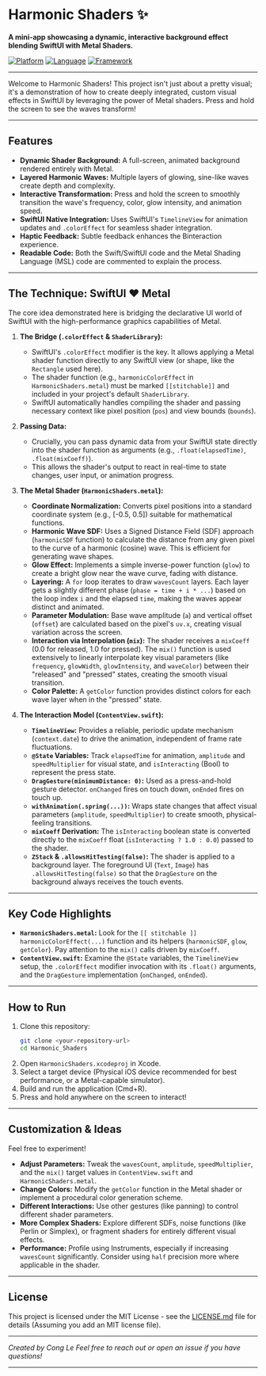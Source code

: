 # Harmonic Shaders ✨

**A mini-app showcasing a dynamic, interactive background effect blending SwiftUI with Metal Shaders.**

[![Platform](https://img.shields.io/badge/platform-iOS-blue.svg)](https://developer.apple.com/ios/)
[![Language](https://img.shields.io/badge/language-Swift%20%7C%20Metal-orange.svg)](https://developer.apple.com/swift/)
[![Framework](https://img.shields.io/badge/framework-SwiftUI-purple.svg)](https://developer.apple.com/xcode/swiftui/)

---

Welcome to Harmonic Shaders! This project isn't just about a pretty visual; it's a demonstration of how to create deeply integrated, custom visual effects in SwiftUI by leveraging the power of Metal shaders. Press and hold the screen to see the waves transform!

<!-- **(Consider adding a GIF demonstrating the effect here!)** -->

<!-- ![Aura Flow Demo GIF](placeholder_aura_flow_demo.gif) -->
<!-- *Replace 'placeholder_aura_flow_demo.gif' with a path to your actual screen recording/GIF.* -->

---

## Features

*   **Dynamic Shader Background:** A full-screen, animated background rendered entirely with Metal.
*   **Layered Harmonic Waves:** Multiple layers of glowing, sine-like waves create depth and complexity.
*   **Interactive Transformation:** Press and hold the screen to smoothly transition the wave's frequency, color, glow intensity, and animation speed.
*   **SwiftUI Native Integration:** Uses SwiftUI's `TimelineView` for animation updates and `.colorEffect` for seamless shader integration.
*   **Haptic Feedback:** Subtle feedback enhances the Binteraction experience.
*   **Readable Code:** Both the Swift/SwiftUI code and the Metal Shading Language (MSL) code are commented to explain the process.

---

## The Technique: SwiftUI ❤️ Metal

The core idea demonstrated here is bridging the declarative UI world of SwiftUI with the high-performance graphics capabilities of Metal.

1.  **The Bridge (`.colorEffect` & `ShaderLibrary`):**
    *   SwiftUI's `.colorEffect` modifier is the key. It allows applying a Metal shader function directly to any SwiftUI view (or shape, like the `Rectangle` used here).
    *   The shader function (e.g., `harmonicColorEffect` in `HarmonicShaders.metal`) must be marked `[[stitchable]]` and included in your project's default `ShaderLibrary`.
    *   SwiftUI automatically handles compiling the shader and passing necessary context like pixel position (`pos`) and view bounds (`bounds`).

2.  **Passing Data:**
    *   Crucially, you can pass dynamic data from your SwiftUI state directly into the shader function as arguments (e.g., `.float(elapsedTime)`, `.float(mixCoeff)`).
    *   This allows the shader's output to react in real-time to state changes, user input, or animation progress.

3.  **The Metal Shader (`HarmonicShaders.metal`):**
    *   **Coordinate Normalization:** Converts pixel positions into a standard coordinate system (e.g., [-0.5, 0.5]) suitable for mathematical functions.
    *   **Harmonic Wave SDF:** Uses a Signed Distance Field (SDF) approach (`harmonicSDF` function) to calculate the distance from any given pixel to the curve of a harmonic (cosine) wave. This is efficient for generating wave shapes.
    *   **Glow Effect:** Implements a simple inverse-power function (`glow`) to create a bright glow near the wave curve, fading with distance.
    *   **Layering:** A `for` loop iterates to draw `wavesCount` layers. Each layer gets a slightly different phase (`phase = time + i * ...`) based on the loop index `i` and the elapsed `time`, making the waves appear distinct and animated.
    *   **Parameter Modulation:** Base wave amplitude (`a`) and vertical offset (`offset`) are calculated based on the pixel's `uv.x`, creating visual variation across the screen.
    *   **Interaction via Interpolation (`mix`):** The shader receives a `mixCoeff` (0.0 for released, 1.0 for pressed). The `mix()` function is used extensively to linearly interpolate key visual parameters (like `frequency`, `glowWidth`, `glowIntensity`, and `waveColor`) between their "released" and "pressed" states, creating the smooth visual transition.
    *   **Color Palette:** A `getColor` function provides distinct colors for each wave layer when in the "pressed" state.

4.  **The Interaction Model (`ContentView.swift`):**
    *   **`TimelineView`:** Provides a reliable, periodic update mechanism (`context.date`) to drive the animation, independent of frame rate fluctuations.
    *   **`@State` Variables:** Track `elapsedTime` for animation, `amplitude` and `speedMultiplier` for visual state, and `isInteracting` (Bool) to represent the press state.
    *   **`DragGesture(minimumDistance: 0)`:** Used as a press-and-hold gesture detector. `onChanged` fires on touch down, `onEnded` fires on touch up.
    *   **`withAnimation(.spring(...))`:** Wraps state changes that affect visual parameters (`amplitude`, `speedMultiplier`) to create smooth, physical-feeling transitions.
    *   **`mixCoeff` Derivation:** The `isInteracting` boolean state is converted directly to the `mixCoeff` float (`isInteracting ? 1.0 : 0.0`) passed to the shader.
    *   **`ZStack` & `.allowsHitTesting(false)`:** The shader is applied to a background layer. The foreground UI (`Text`, `Image`) has `.allowsHitTesting(false)` so that the `DragGesture` on the background always receives the touch events.

---

## Key Code Highlights

*   **`HarmonicShaders.metal`:** Look for the `[[ stitchable ]] harmonicColorEffect(...)` function and its helpers (`harmonicSDF`, `glow`, `getColor`). Pay attention to the `mix()` calls driven by `mixCoeff`.
*   **`ContentView.swift`:** Examine the `@State` variables, the `TimelineView` setup, the `.colorEffect` modifier invocation with its `.float()` arguments, and the `DragGesture` implementation (`onChanged`, `onEnded`).

---

## How to Run

1.  Clone this repository:
    ```bash
    git clone <your-repository-url>
    cd Harmonic_Shaders
    ```
2.  Open `HarmonicShaders.xcodeproj` in Xcode.
3.  Select a target device (Physical iOS device recommended for best performance, or a Metal-capable simulator).
4.  Build and run the application (Cmd+R).
5.  Press and hold anywhere on the screen to interact!

---

## Customization & Ideas

Feel free to experiment!

*   **Adjust Parameters:** Tweak the `wavesCount`, `amplitude`, `speedMultiplier`, and the `mix()` target values in `ContentView.swift` and `HarmonicShaders.metal`.
*   **Change Colors:** Modify the `getColor` function in the Metal shader or implement a procedural color generation scheme.
*   **Different Interactions:** Use other gestures (like panning) to control different shader parameters.
*   **More Complex Shaders:** Explore different SDFs, noise functions (like Perlin or Simplex), or fragment shaders for entirely different visual effects.
*   **Performance:** Profile using Instruments, especially if increasing `wavesCount` significantly. Consider using `half` precision more where applicable in the shader.

---

## License

This project is licensed under the MIT License - see the [LICENSE.md](LICENSE.md) file for details (Assuming you add an MIT license file).

---

*Created by Cong Le*
*Feel free to reach out or open an issue if you have questions!*



----


